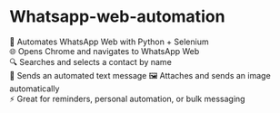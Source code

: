 # Whatsapp-web-automation
🚀 Automates WhatsApp Web with Python + Selenium  
🌐 Opens Chrome and navigates to WhatsApp Web  
🔍 Searches and selects a contact by name  
💬 Sends an automated text message 
🖼️ Attaches and sends an image automatically  
⚡ Great for reminders, personal automation, or bulk messaging
